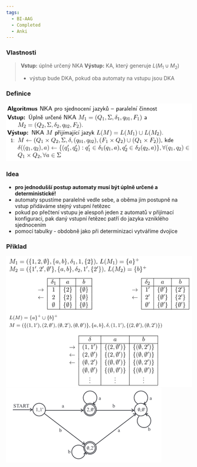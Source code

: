```yaml
---
tags:
  - BI-AAG
  - Completed
  - Anki
---
```


### Vlastnosti
> **Vstup:** úplně určený NKA
> **Výstup:** KA, který generuje $L(M_1 \cup M_2)$
> - výstup bude DKA, pokud oba automaty na vstupu jsou DKA

### Definice
![](Attachments/Pasted%20image%2020231206231551.png)

### Idea
- **pro jednodušší postup automaty musí být úplně určené a deterministické!**
- automaty spustíme paralelně vedle sebe, a oběma jim postupně na vstup přidáváme stejný vstupní řetězec
- pokud po přečtení vstupu je alespoň jeden z automatů v přijímací konfiguraci, pak daný vstupní řetězec patří do jazyka vzniklého sjednocením
- pomocí tabulky - obdobně jako při determinizaci vytváříme dvojice

### Příklad
![](Attachments/Pasted%20image%2020231206231617.png)
![](Attachments/Pasted%20image%2020231206231622.png)
